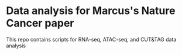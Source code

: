 # Data analysis for Marcus's Nature Cancer paper

This repo contains scripts for RNA-seq, ATAC-seq, and CUT&TAG data analysis
